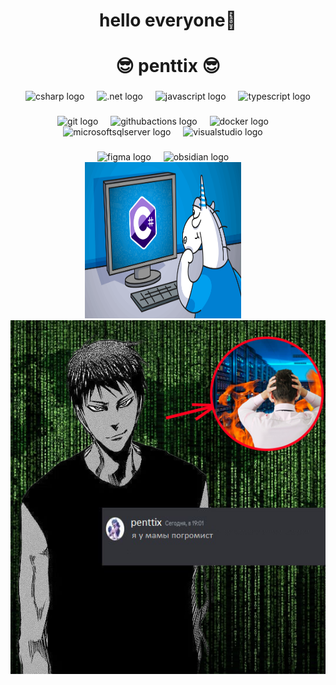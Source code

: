 
<h1 align="center"> hello everyone👋</h1>
<h1 align="center">😎 penttix 😎</h1>

###

<div align="center">
  <img src="https://skillicons.dev/icons?i=cs" height="40" alt="csharp logo"  />
  <img width="12" />

  <img src="https://skillicons.dev/icons?i=dotnet" height="40" alt=".net logo"  />
  <img width="12" />

  <img src="https://skillicons.dev/icons?i=js" height="40" alt="javascript logo"  />
  <img width="12" />

  <img src="https://skillicons.dev/icons?i=ts" height="40" alt="typescript logo"  />
 
</div>

###

<div align="center">
  <img src="https://skillicons.dev/icons?i=git" height="40" alt="git logo"  />
  <img width="12" />

  <img src="https://skillicons.dev/icons?i=githubactions" height="40" alt="githubactions logo"  />
  <img width="12" />

  <img src="https://skillicons.dev/icons?i=docker" height="40" alt="docker logo"  />
  <img width="12" />

  <img src="https://cdn.jsdelivr.net/gh/devicons/devicon/icons/microsoftsqlserver/microsoftsqlserver-plain.svg" height="40" alt="microsoftsqlserver logo"  />
  <img width="12" />

  <img src="https://skillicons.dev/icons?i=visualstudio" height="40" alt="visualstudio logo"  />
  <img width="12" />

</div>

###


<div align="center">
  <img src="https://skillicons.dev/icons?i=figma" height="40" alt="figma logo"  />
  <img width="12" />

  <img src="https://skillicons.dev/icons?i=obsidian" height="40" alt="obsidian logo"  />
  <img width="12" />

</div>

<div align="center">
  <img src="https://github.com/penttix/penttix/blob/main/pvs.png" alt="PVS-Studio" width="250" height="250">
  <img width="12" />
</div>

<div align="center">
  <img src="https://github.com/penttix/penttix/blob/main/POGROMIST.png" alt="pogromist">
</div>
